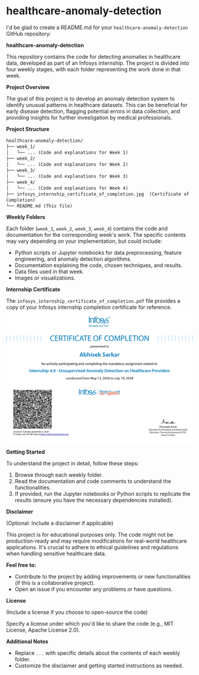 # healthcare-anomaly-detection

I'd be glad to create a README.md for your `healthcare-anomaly-detection` GitHub repository:

**healthcare-anomaly-detection**

This repository contains the code for detecting anomalies in healthcare data, developed as part of an Infosys internship. The project is divided into four weekly stages, with each folder representing the work done in that week. 

**Project Overview**

The goal of this project is to develop an anomaly detection system to identify unusual patterns in healthcare datasets. This can be beneficial for early disease detection, flagging potential errors in data collection, and providing insights for further investigation by medical professionals.

**Project Structure**

```
healthcare-anomaly-detection/
├── week_1/
│   └── ... (Code and explanations for Week 1)
├── week_2/
│   └── ... (Code and explanations for Week 2)
├── week_3/
│   └── ... (Code and explanations for Week 3)
├── week_4/
│   └── ... (Code and explanations for Week 4)
├── infosys_internship_certificate_of_completion.jpg  (Certificate of Completion)
└── README.md (This file)
```

**Weekly Folders**

Each folder (`week_1`, `week_2`, `week_3`, `week_4`) contains the code and documentation for the corresponding week's work. The specific contents may vary depending on your implementation, but could include:

- Python scripts or Jupyter notebooks for data preprocessing, feature engineering, and anomaly detection algorithms.
- Documentation explaining the code, chosen techniques, and results.
- Data files used in that week.
- Images or visualizations.

**Internship Certificate**

The `infosys_internship_certificate_of_completion.pdf` file provides a copy of your Infosys internship completion certificate for reference.
![Infosys Internship Certificate](https://github.com/abhiseksarkar2001/healthcare-anomaly-detection/blob/main/infosys_internship_certificate_of_completion.jpg)


**Getting Started**

To understand the project in detail, follow these steps:

1. Browse through each weekly folder.
2. Read the documentation and code comments to understand the functionalities.
3. If provided, run the Jupyter notebooks or Python scripts to replicate the results (ensure you have the necessary dependencies installed).

**Disclaimer**

(Optional: Include a disclaimer if applicable)

This project is for educational purposes only. The code might not be production-ready and may require modifications for real-world healthcare applications. It's crucial to adhere to ethical guidelines and regulations when handling sensitive healthcare data.

**Feel free to:**

- Contribute to the project by adding improvements or new functionalities (if this is a collaborative project).
- Open an issue if you encounter any problems or have questions.

**License**

(Include a license if you choose to open-source the code)

Specify a license under which you'd like to share the code (e.g., MIT License, Apache License 2.0).

**Additional Notes**

- Replace `...` with specific details about the contents of each weekly folder.
- Customize the disclaimer and getting started instructions as needed.

